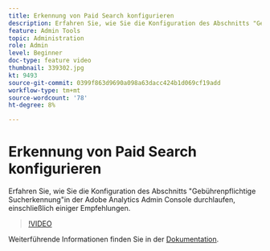 ```yaml
---
title: Erkennung von Paid Search konfigurieren
description: Erfahren Sie, wie Sie die Konfiguration des Abschnitts "Gebührenpflichtige Sucherkennung"in der Adobe Analytics Admin Console durchlaufen, einschließlich einiger Empfehlungen.
feature: Admin Tools
topic: Administration
role: Admin
level: Beginner
doc-type: feature video
thumbnail: 339302.jpg
kt: 9493
source-git-commit: 0399f863d9690a098a63dacc424b1d069cf19add
workflow-type: tm+mt
source-wordcount: '78'
ht-degree: 8%

---
```



# Erkennung von Paid Search konfigurieren

Erfahren Sie, wie Sie die Konfiguration des Abschnitts &quot;Gebührenpflichtige Sucherkennung&quot;in der Adobe Analytics Admin Console durchlaufen, einschließlich einiger Empfehlungen.

>[!VIDEO](https://video.tv.adobe.com/v/339302/?quality=12&learn=on)

Weiterführende Informationen finden Sie in der [Dokumentation](https://experienceleague.adobe.com/docs/analytics/admin/admin-tools/paid-search-detection/paid-search-detection.html?lang=en#section_0C2CFA0AF77B47098BE37CB024665D0D).
